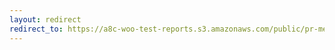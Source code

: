 ```yaml
---
layout: redirect
redirect_to: https://a8c-woo-test-reports.s3.amazonaws.com/public/pr-merge/39022/api/index.html
---
```

